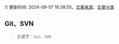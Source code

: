:alarm_clock: 更新时间: 2024-09-07 18:38:55。[文章来源](/README.md)、[文章分类](/TAGS.md)

## Git、SVN


> 关键字：`Git`、`SVN`



